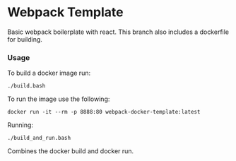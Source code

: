 # Webpack Template

Basic webpack boilerplate with react. This branch also includes a dockerfile for building.

### Usage

To build a docker image run:

```
./build.bash
```

To run the image use the following:

```
docker run -it --rm -p 8888:80 webpack-docker-template:latest
```

Running:

```
./build_and_run.bash
```

Combines the docker build and docker run.



